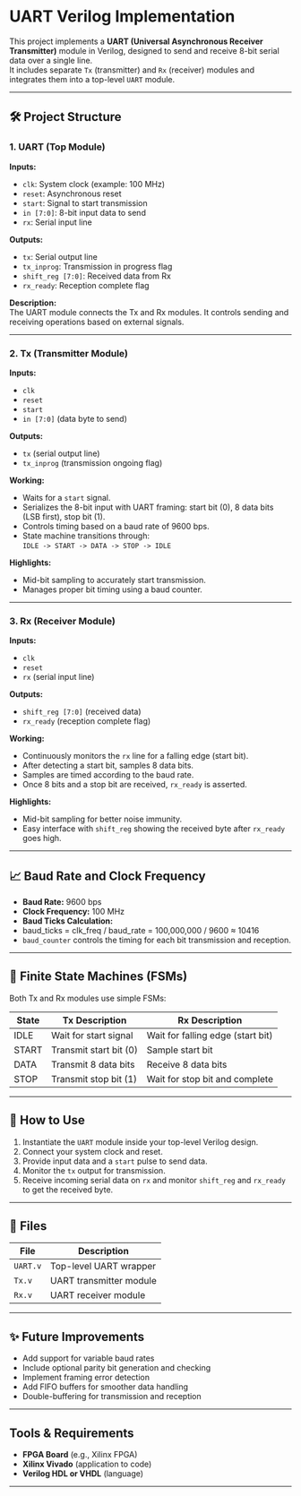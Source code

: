 # UART Verilog Implementation

This project implements a **UART (Universal Asynchronous Receiver Transmitter)** module in Verilog, designed to send and receive 8-bit serial data over a single line.  
It includes separate `Tx` (transmitter) and `Rx` (receiver) modules and integrates them into a top-level `UART` module.

---

## 🛠️ Project Structure

### 1. UART (Top Module)

**Inputs:**
- `clk`: System clock (example: 100 MHz)
- `reset`: Asynchronous reset
- `start`: Signal to start transmission
- `in [7:0]`: 8-bit input data to send
- `rx`: Serial input line

**Outputs:**
- `tx`: Serial output line
- `tx_inprog`: Transmission in progress flag
- `shift_reg [7:0]`: Received data from Rx
- `rx_ready`: Reception complete flag

**Description:**  
The UART module connects the Tx and Rx modules. It controls sending and receiving operations based on external signals.

---

### 2. Tx (Transmitter Module)

**Inputs:**
- `clk`
- `reset`
- `start`
- `in [7:0]` (data byte to send)

**Outputs:**
- `tx` (serial output line)
- `tx_inprog` (transmission ongoing flag)

**Working:**
- Waits for a `start` signal.
- Serializes the 8-bit input with UART framing: start bit (0), 8 data bits (LSB first), stop bit (1).
- Controls timing based on a baud rate of 9600 bps.
- State machine transitions through:  
  `IDLE -> START -> DATA -> STOP -> IDLE`

**Highlights:**
- Mid-bit sampling to accurately start transmission.
- Manages proper bit timing using a baud counter.

---

### 3. Rx (Receiver Module)

**Inputs:**
- `clk`
- `reset`
- `rx` (serial input line)

**Outputs:**
- `shift_reg [7:0]` (received data)
- `rx_ready` (reception complete flag)

**Working:**
- Continuously monitors the `rx` line for a falling edge (start bit).
- After detecting a start bit, samples 8 data bits.
- Samples are timed according to the baud rate.
- Once 8 bits and a stop bit are received, `rx_ready` is asserted.

**Highlights:**
- Mid-bit sampling for better noise immunity.
- Easy interface with `shift_reg` showing the received byte after `rx_ready` goes high.

---

## 📈 Baud Rate and Clock Frequency

- **Baud Rate:** 9600 bps
- **Clock Frequency:** 100 MHz
- **Baud Ticks Calculation:**
- baud_ticks = clk_freq / baud_rate = 100,000,000 / 9600 ≈ 10416
- `baud_counter` controls the timing for each bit transmission and reception.

---

## 🧠 Finite State Machines (FSMs)

Both Tx and Rx modules use simple FSMs:

| State  | Tx Description                         | Rx Description                      |
|--------|----------------------------------------|-------------------------------------|
| IDLE   | Wait for start signal                  | Wait for falling edge (start bit)   |
| START  | Transmit start bit (0)                  | Sample start bit                   |
| DATA   | Transmit 8 data bits                    | Receive 8 data bits                |
| STOP   | Transmit stop bit (1)                   | Wait for stop bit and complete     |

---

## 🚀 How to Use

1. Instantiate the `UART` module inside your top-level Verilog design.
2. Connect your system clock and reset.
3. Provide input data and a `start` pulse to send data.
4. Monitor the `tx` output for transmission.
5. Receive incoming serial data on `rx` and monitor `shift_reg` and `rx_ready` to get the received byte.

---

## 📂 Files

| File         | Description                  |
|--------------|-------------------------------|
| `UART.v`     | Top-level UART wrapper         |
| `Tx.v`       | UART transmitter module        |
| `Rx.v`       | UART receiver module           |

---

## ✨ Future Improvements

- Add support for variable baud rates
- Include optional parity bit generation and checking
- Implement framing error detection
- Add FIFO buffers for smoother data handling
- Double-buffering for transmission and reception

---

## **Tools & Requirements**  
- **FPGA Board** (e.g., Xilinx FPGA)  
- **Xilinx Vivado** (application to code)  
- **Verilog HDL or VHDL** (language)
  
---
